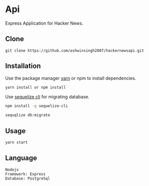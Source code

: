 # Api

Express Application for Hacker News.

## Clone

```
git clone https://github.com/ashwinsingh2007/hackernewsapi.git
```

## Installation

Use the package manager [yarn](https://yarnpkg.com/en/) or npm to install dependencies.

```bash
yarn install or npm install
```


Use [sequelize cli](https://www.npmjs.com/package/sequelize-cli) for migrating database.

```bash
npm install -g sequelize-cli

sequqlize db:migrate
```


## Usage

```javascript
yarn start
```


## Language

```
Nodejs
Framework: Express
Database: PostgreSql
```